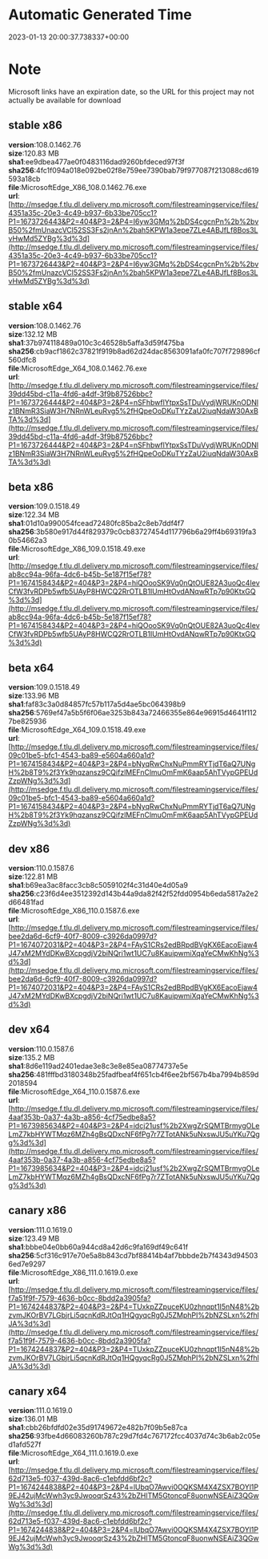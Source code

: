 # Automatic Generated Time
2023-01-13 20:00:37.738337+00:00

# Note
Microsoft links have an expiration date, so the URL for this project may not actually be available for download

## stable x86
**version**:108.0.1462.76  
**size**:120.83 MB  
**sha1**:ee9dbea477ae0f0483116dad9260bfdeced97f3f  
**sha256**:4fc1f094a018e092be02f8e759ee7390bab79f977087f213088cd619593a18cb  
**file**:MicrosoftEdge_X86_108.0.1462.76.exe  
**url**:[http://msedge.f.tlu.dl.delivery.mp.microsoft.com/filestreamingservice/files/4351a35c-20e3-4c49-b937-6b33be705cc1?P1=1673726443&P2=404&P3=2&P4=I6yw3GMq%2bDS4cgcnPn%2b%2bvB50%2fmUnazcVCl52SS3Fs2jnAn%2bah5KPW1a3epe7ZLe4ABJfLf8Bos3LvHwMd5ZYBg%3d%3d](http://msedge.f.tlu.dl.delivery.mp.microsoft.com/filestreamingservice/files/4351a35c-20e3-4c49-b937-6b33be705cc1?P1=1673726443&P2=404&P3=2&P4=I6yw3GMq%2bDS4cgcnPn%2b%2bvB50%2fmUnazcVCl52SS3Fs2jnAn%2bah5KPW1a3epe7ZLe4ABJfLf8Bos3LvHwMd5ZYBg%3d%3d)  

## stable x64
**version**:108.0.1462.76  
**size**:132.12 MB  
**sha1**:37b974118489a010c3c46528b5affa3d59f475ba  
**sha256**:cb9acf1862c37821f919b8ad62d24dac8563091afa0fc707f729896cf560dfc8  
**file**:MicrosoftEdge_X64_108.0.1462.76.exe  
**url**:[http://msedge.f.tlu.dl.delivery.mp.microsoft.com/filestreamingservice/files/39dd45bd-c11a-4fd6-a4df-3f9b87526bbc?P1=1673726444&P2=404&P3=2&P4=nSFhbwflYtpxSsTDuVydjWRUKnODNlz1BNmR3SiaW3H7NRnWLeuRvg5%2fHQpeOoDKuTYzZaU2iuqNdaW30AxBTA%3d%3d](http://msedge.f.tlu.dl.delivery.mp.microsoft.com/filestreamingservice/files/39dd45bd-c11a-4fd6-a4df-3f9b87526bbc?P1=1673726444&P2=404&P3=2&P4=nSFhbwflYtpxSsTDuVydjWRUKnODNlz1BNmR3SiaW3H7NRnWLeuRvg5%2fHQpeOoDKuTYzZaU2iuqNdaW30AxBTA%3d%3d)  

## beta x86
**version**:109.0.1518.49  
**size**:122.34 MB  
**sha1**:01d10a990054fcead72480fc85ba2c8eb7ddf4f7  
**sha256**:3b580e917d44f829379c0cb83727454d117796b6a29ff4b69319fa30b54662a3  
**file**:MicrosoftEdge_X86_109.0.1518.49.exe  
**url**:[http://msedge.f.tlu.dl.delivery.mp.microsoft.com/filestreamingservice/files/ab8cc94a-96fa-4dc6-b45b-5e187f15ef78?P1=1674158434&P2=404&P3=2&P4=hiQOooSK9Vq0nQtOUE82A3uoQc4IevCfW3fvRDPb5wfb5UAyP8HWCQ2RrOTLB1IUmHtOvdANqwRTp7p90KtxGQ%3d%3d](http://msedge.f.tlu.dl.delivery.mp.microsoft.com/filestreamingservice/files/ab8cc94a-96fa-4dc6-b45b-5e187f15ef78?P1=1674158434&P2=404&P3=2&P4=hiQOooSK9Vq0nQtOUE82A3uoQc4IevCfW3fvRDPb5wfb5UAyP8HWCQ2RrOTLB1IUmHtOvdANqwRTp7p90KtxGQ%3d%3d)  

## beta x64
**version**:109.0.1518.49  
**size**:133.96 MB  
**sha1**:faf83c3a0d84857fc57b117a5d4ae5bc064398b9  
**sha256**:5769ef47a5b5f6f06ae3253b843a72466355e864e96915d4641f1127be825936  
**file**:MicrosoftEdge_X64_109.0.1518.49.exe  
**url**:[http://msedge.f.tlu.dl.delivery.mp.microsoft.com/filestreamingservice/files/09c01be5-bfc1-4543-ba89-e5604a660a1d?P1=1674158434&P2=404&P3=2&P4=bNyqRwChxNuPmmRYTjdT6aQ7UNgH%2b8T9%2f3Yk9hqzansz9CQifzlMEFnClmuOmFmK6aap5AhTVypGPEUdZzpWNg%3d%3d](http://msedge.f.tlu.dl.delivery.mp.microsoft.com/filestreamingservice/files/09c01be5-bfc1-4543-ba89-e5604a660a1d?P1=1674158434&P2=404&P3=2&P4=bNyqRwChxNuPmmRYTjdT6aQ7UNgH%2b8T9%2f3Yk9hqzansz9CQifzlMEFnClmuOmFmK6aap5AhTVypGPEUdZzpWNg%3d%3d)  

## dev x86
**version**:110.0.1587.6  
**size**:122.81 MB  
**sha1**:b69ea3ac8facc3cb8c5059102f4c31d40e4d05a9  
**sha256**:c23f6d4ee3512392d143b44a9da82f42f52fdd0954b6eda5817a2e2d66481fad  
**file**:MicrosoftEdge_X86_110.0.1587.6.exe  
**url**:[http://msedge.f.tlu.dl.delivery.mp.microsoft.com/filestreamingservice/files/bee2da6d-6cf9-40f7-8009-c3926da0997d?P1=1674072031&P2=404&P3=2&P4=FAyS1CRs2edBRpdBVgKX6EacoEjaw4J47xM2MYdDKwBXcpgdjV2biNQri1wt1UC7u8KauipwmiXqaYeCMwKhNg%3d%3d](http://msedge.f.tlu.dl.delivery.mp.microsoft.com/filestreamingservice/files/bee2da6d-6cf9-40f7-8009-c3926da0997d?P1=1674072031&P2=404&P3=2&P4=FAyS1CRs2edBRpdBVgKX6EacoEjaw4J47xM2MYdDKwBXcpgdjV2biNQri1wt1UC7u8KauipwmiXqaYeCMwKhNg%3d%3d)  

## dev x64
**version**:110.0.1587.6  
**size**:135.2 MB  
**sha1**:8d6e119ad2401edae3e8c3e8e85ea08774737e5e  
**sha256**:481fffbd3180348b25fadfbeaf4f651cb4f6ee2bf567b4ba7994b859d2018594  
**file**:MicrosoftEdge_X64_110.0.1587.6.exe  
**url**:[http://msedge.f.tlu.dl.delivery.mp.microsoft.com/filestreamingservice/files/4aaf353b-0a37-4a3b-a856-4cf75edbe8a5?P1=1673985634&P2=404&P3=2&P4=idcj21usf%2b2XwgZrSQMTBrmygOLeLmZ7kbHYWTMqz6MZh4gBsQDxcNF6fPg7r7ZTotANk5uNxswJU5uYKu7Qgg%3d%3d](http://msedge.f.tlu.dl.delivery.mp.microsoft.com/filestreamingservice/files/4aaf353b-0a37-4a3b-a856-4cf75edbe8a5?P1=1673985634&P2=404&P3=2&P4=idcj21usf%2b2XwgZrSQMTBrmygOLeLmZ7kbHYWTMqz6MZh4gBsQDxcNF6fPg7r7ZTotANk5uNxswJU5uYKu7Qgg%3d%3d)  

## canary x86
**version**:111.0.1619.0  
**size**:123.49 MB  
**sha1**:bbbe04e0bb60a944cd8a42d6c9fa169df49c641f  
**sha256**:5cf316c917e70e5a8b843cd7bf88414b4af7bbbde2b7f4343d945036ed7e9297  
**file**:MicrosoftEdge_X86_111.0.1619.0.exe  
**url**:[http://msedge.f.tlu.dl.delivery.mp.microsoft.com/filestreamingservice/files/f7a51f9f-7579-4636-b0cc-8bdd2a3905fa?P1=1674244837&P2=404&P3=2&P4=TUxkpZZpuceKU0zhnqpt1I5nN48%2bzvmJKOrBV7LGbjrLi5qcnKdRJtOq1HQgyqcRg0J5ZMphPI%2bNZSLxn%2fhlJA%3d%3d](http://msedge.f.tlu.dl.delivery.mp.microsoft.com/filestreamingservice/files/f7a51f9f-7579-4636-b0cc-8bdd2a3905fa?P1=1674244837&P2=404&P3=2&P4=TUxkpZZpuceKU0zhnqpt1I5nN48%2bzvmJKOrBV7LGbjrLi5qcnKdRJtOq1HQgyqcRg0J5ZMphPI%2bNZSLxn%2fhlJA%3d%3d)  

## canary x64
**version**:111.0.1619.0  
**size**:136.01 MB  
**sha1**:cbb26bfdfd02e35d91749672e482b7f09b5e87ca  
**sha256**:93fbe4d66083260b787c29d7fd4c767172fcc4037d74c3b6ab2c05ed1afd527f  
**file**:MicrosoftEdge_X64_111.0.1619.0.exe  
**url**:[http://msedge.f.tlu.dl.delivery.mp.microsoft.com/filestreamingservice/files/62d713e5-f037-439d-8ac6-c1ebfdd6bf2c?P1=1674244838&P2=404&P3=2&P4=lUbqO7Awvi0OQKSM4X4ZSX7BOYl1P9EJ42ujMcWwh3yc9JwooqrSz43%2bZHlTM5GtoncqF8uonwNSEAiZ3QGwWg%3d%3d](http://msedge.f.tlu.dl.delivery.mp.microsoft.com/filestreamingservice/files/62d713e5-f037-439d-8ac6-c1ebfdd6bf2c?P1=1674244838&P2=404&P3=2&P4=lUbqO7Awvi0OQKSM4X4ZSX7BOYl1P9EJ42ujMcWwh3yc9JwooqrSz43%2bZHlTM5GtoncqF8uonwNSEAiZ3QGwWg%3d%3d)  

